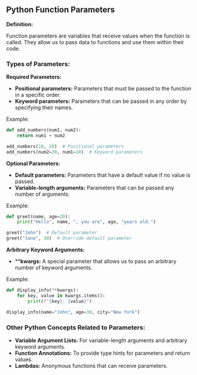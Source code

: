 ## Python Function Parameters

**Definition:**

Function parameters are variables that receive values when the function is called. They allow us to pass data to functions and use them within their code.

### Types of Parameters:

**Required Parameters:**

* **Positional parameters:** Parameters that must be passed to the function in a specific order.
* **Keyword parameters:** Parameters that can be passed in any order by specifying their names.

Example: 
```python
def add_numbers(num1, num2):
    return num1 + num2

add_numbers(10, 20)  # Positional parameters
add_numbers(num2=20, num1=10)  # Keyword parameters
```

**Optional Parameters:**

* **Default parameters:** Parameters that have a default value if no value is passed.
* **Variable-length arguments:** Parameters that can be passed any number of arguments.

Example:
```python
def greet(name, age=20):
    print("Hello", name, ", you are", age, "years old.")

greet("John")  # Default parameter
greet("Jane", 30)  # Override default parameter
```

**Arbitrary Keyword Arguments:**

* ****kwargs:** A special parameter that allows us to pass an arbitrary number of keyword arguments.

Example:
```python
def display_info(**kwargs):
    for key, value in kwargs.items():
        print(f"{key}: {value}")

display_info(name="John", age=30, city="New York")
```

### Other Python Concepts Related to Parameters:

* **Variable Argument Lists:** For variable-length arguments and arbitrary keyword arguments.
* **Function Annotations:** To provide type hints for parameters and return values.
* **Lambdas:** Anonymous functions that can receive parameters.